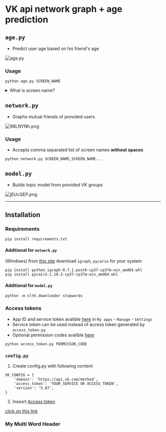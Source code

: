 # VK api network graph + age prediction

## `age.py`
- Predict user age based on his friend's age

![age.py](https://i.imgur.com/E0w5sld.gif)

### Usage

```
python age.py SCREEN_NAME
```
<details>
    <summary>
        What is screen name?
    </summary>
<img src="https://i.imgur.com/AeIXzcD.png"/><br><br>
</details>



## `network.py`
- Graphs mutual friends of provided users

![98LNYNh.png](https://i.imgur.com/98LNYNh.png)

### Usage

- Accepts comma separated list of screen names **without spaces**
```
python network.py SCREEN_NAME,SCREEN_NAME...
```


## `model.py`
- Builds topic model from provided VK groups

![jEUcQEP.png](https://i.imgur.com/jEUcQEP.png)

___
## Installation



### Requirements
```
pip install requirements.txt
```

#### Additional for `network.py`
(Windows) from [this site](https://www.lfd.uci.edu/~gohlke/pythonlibs/#pycairo) download `igraph`, `pycario` for your system

```
pip install python_igraph-0.7.1.post6-cp37-cp37m-win_amd64.whl 
pip install pycairo-1.18.2-cp37-cp37m-win_amd64.whl
```


#### Additional for `model.py`

```
python -m nltk.downloader stopwords
```

### Access tokens

- App ID and service token avalible [here](https://vk.com/apps?act=manage) in `My apps` - `Manage` - `Settings`
- Service token can be used instead of access token generated by `access_token.py`
- Optional permission codes avalible [here](https://vk.com/dev/permissions)

```
python access_token.py PERMISSON_CODE
```

### `config.py`
1. Create config.py with following content
```
VK_CONFIG = {
    'domain': 'https://api.vk.com/method',
    'access_token': 'YOUR_SERVICE OR ACCESS_TOKEN',
    'version': '5.87',
}
```
2. Insesrt [Access token](#access-tokens)



[click on this link](#my-multi-word-header)

### My Multi Word Header
